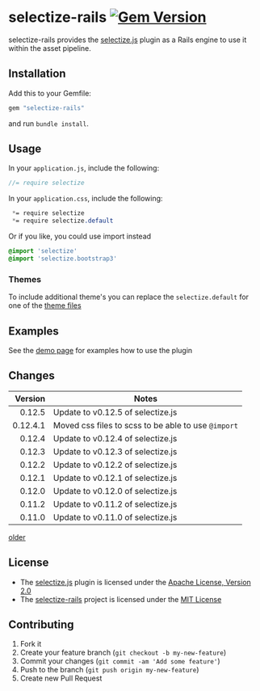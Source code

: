 # selectize-rails [![Gem Version](https://badge.fury.io/rb/selectize-rails.png)](http://badge.fury.io/rb/selectize-rails)

selectize-rails provides the [selectize.js](http://brianreavis.github.io/selectize.js/)
plugin as a Rails engine to use it within the asset pipeline.

## Installation

Add this to your Gemfile:

```ruby
gem "selectize-rails"
```

and run `bundle install`.

## Usage

In your `application.js`, include the following:

```js
//= require selectize
```

In your `application.css`, include the following:

```css
 *= require selectize
 *= require selectize.default
```

Or if you like, you could use import instead

```sass
@import 'selectize'
@import 'selectize.bootstrap3'
```

### Themes

To include additional theme's you can replace the `selectize.default` for one of the [theme files](https://github.com/selectize/selectize.js/tree/master/dist/css)


## Examples

See the [demo page](http://selectize.github.io/selectize.js/) for examples how to use the plugin

## Changes

| Version    | Notes                                                       |
| ----------:| ----------------------------------------------------------- |
|   0.12.5   | Update to v0.12.5 of selectize.js                           |
|   0.12.4.1 | Moved css files to scss to be able to use `@import`         |
|   0.12.4   | Update to v0.12.4 of selectize.js                           |
|   0.12.3   | Update to v0.12.3 of selectize.js                           |
|   0.12.2   | Update to v0.12.2 of selectize.js                           |
|   0.12.1   | Update to v0.12.1 of selectize.js                           |
|   0.12.0   | Update to v0.12.0 of selectize.js                           |
|   0.11.2   | Update to v0.11.2 of selectize.js                           |
|   0.11.0   | Update to v0.11.0 of selectize.js                           |

[older](CHANGELOG.md)

## License

* The [selectize.js](http://selectize.github.io/selectize.js/) plugin is licensed under the
[Apache License, Version 2.0](http://www.apache.org/licenses/LICENSE-2.0)
* The [selectize-rails](https://github.com/manuelvanrijn/selectize-rails) project is
 licensed under the [MIT License](http://opensource.org/licenses/mit-license.html)

## Contributing

1. Fork it
2. Create your feature branch (`git checkout -b my-new-feature`)
3. Commit your changes (`git commit -am 'Add some feature'`)
4. Push to the branch (`git push origin my-new-feature`)
5. Create new Pull Request
